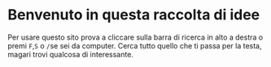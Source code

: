 # Benvenuto in questa raccolta di idee

Per usare questo sito prova a cliccare sulla barra di ricerca in alto a destra o premi `F`,`S` o `/`se sei da computer. Cerca tutto quello che ti passa per la testa, magari trovi qualcosa di interessante. 
